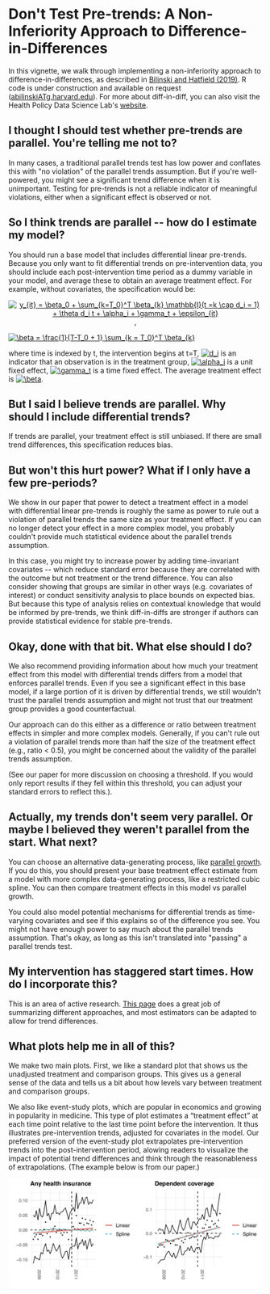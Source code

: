 # Don't Test Pre-trends: A Non-Inferiority Approach to Difference-in-Differences

In this vignette, we walk through implementing a non-inferiority approach to difference-in-differences, as described in [Bilinski and Hatfield (2019)](https://arxiv.org/abs/1805.03273).  R code is under construction and available on request ([abilinskiATg.harvard.edu](abilinski@g.harvard.edu)).  For more about diff-in-diff, you can also visit the Health Policy Data Science Lab's [website](https://diff.healthpolicydatascience.org/).

## I thought I should test whether pre-trends are parallel.  You're telling me not to?
In many cases, a traditional parallel trends test has low power and conflates this with "no violation" of the parallel trends assumption.  But if you're well-powered, you might see a significant trend difference when it is unimportant.  Testing for pre-trends is not a reliable indicator of meaningful violations, either when a significant effect is observed or not.

## So I think trends are parallel -- how do I estimate my model?
You should run a base model that includes differential linear pre-trends.  Because you only want to fit differential trends on pre-intervention data, you should include each post-intervention time period as a dummy variable in your model, and average these to obtain an average treatment effect.  For example, without covariates, the specification would be:

<p style="text-align: center">
<a href="https://www.codecogs.com/eqnedit.php?latex=y_{it}&space;=&space;\beta_0&space;&plus;&space;\sum_{k=T_0}^T&space;\beta_{k}&space;\mathbb{I}(t&space;=k&space;\cap&space;d_i&space;=&space;1)&space;&plus;&space;\theta&space;d_i&space;t&space;&plus;&space;\alpha_i&space;&plus;&space;\gamma_t&space;&plus;&space;\epsilon_{it}" target="_blank"><img src="https://latex.codecogs.com/gif.latex?y_{it}&space;=&space;\beta_0&space;&plus;&space;\sum_{k=T_0}^T&space;\beta_{k}&space;\mathbb{I}(t&space;=k&space;\cap&space;d_i&space;=&space;1)&space;&plus;&space;\theta&space;d_i&space;t&space;&plus;&space;\alpha_i&space;&plus;&space;\gamma_t&space;&plus;&space;\epsilon_{it}" title="y_{it} = \beta_0 + \sum_{k=T_0}^T \beta_{k} \mathbb{I}(t =k \cap d_i = 1) + \theta d_i t + \alpha_i + \gamma_t + \epsilon_{it}" /></a>,

<a href="https://www.codecogs.com/eqnedit.php?latex=\beta&space;=&space;\frac{1}{T-T_0&space;+&space;1}&space;\sum_{k&space;=&space;T_0}^T&space;\beta_{k}" target="_blank"><img src="https://latex.codecogs.com/gif.latex?\beta&space;=&space;\frac{1}{T-T_0&space;+&space;1}&space;\sum_{k&space;=&space;T_0}^T&space;\beta_{k}" title="\beta = \frac{1}{T-T_0 + 1} \sum_{k = T_0}^T \beta_{k}" /></a>
</p>

where time is indexed by t, the intervention begins at t=T, <a href="https://www.codecogs.com/eqnedit.php?latex=d_i" target="_blank"><img src="https://latex.codecogs.com/gif.latex?d_i" title="d_i" /></a> is an indicator that an observation is in the treatment group, <a href="https://www.codecogs.com/eqnedit.php?latex=\alpha_i" target="_blank"><img src="https://latex.codecogs.com/gif.latex?\alpha_i" title="\alpha_i" /></a> is a unit fixed effect, <a href="https://www.codecogs.com/eqnedit.php?latex=\gamma_t" target="_blank"><img src="https://latex.codecogs.com/gif.latex?\gamma_t" title="\gamma_t" /></a> is a time fixed effect.  The average treatment effect is <a href="https://www.codecogs.com/eqnedit.php?latex=\beta" target="_blank"><img src="https://latex.codecogs.com/gif.latex?\beta" title="\beta" /></a>.

## But I said I believe trends are parallel.  Why should I include differential trends?
If trends are parallel, your treatment effect is still unbiased.  If there are small trend differences, this specification reduces bias.

## But won't this hurt power?  What if I only have a few pre-periods?
We show in our paper that power to detect a treatment effect in a model with differential linear pre-trends is roughly the same as power to rule out a violation of parallel trends the same size as your treatment effect.  If you can no longer detect your effect in a more complex model, you probably couldn't provide much statistical evidence about the parallel trends assumption.

In this case, you might try to increase power by adding time-invariant covariates -- which reduce standard error because they are correlated with the outcome but not treatment or the trend difference.  You can also consider showing that groups are similar in other ways (e.g. covariates of interest) or conduct sensitivity analysis to place bounds on expected bias.  But because this type of analysis relies on contextual knowledge that would be informed by pre-trends, we think diff-in-diffs are stronger if authors can provide statistical evidence for stable pre-trends.

## Okay, done with that bit.  What else should I do?
We also recommend providing information about how much your treatment effect from this model with differential trends differs from a model that enforces parallel trends.  Even if you see a significant effect in this base model, if a large portion of it is driven by differential trends, we still wouldn't trust the parallel trends assumption and might not trust that our treatment group provides a good counterfactual.

Our approach can do this either as a difference or ratio between treatment effects in simpler and more complex models.  Generally, if you can't rule out a violation of parallel trends more than half the size of the treatment effect (e.g., ratio < 0.5), you might be concerned about the validity of the parallel trends assumption.

(See our paper for more discussion on choosing a threshold.  If you would only report results if they fell within this threshold, you can adjust your standard errors to reflect this.). 

## Actually, my trends don't seem very parallel.  Or maybe I believed they weren't parallel from the start.  What next?
You can choose an alternative data-generating process, like [parallel growth](https://blogs.worldbank.org/impactevaluations/often-unspoken-assumptions-behind-difference-difference-estimator-practice).  If you do this, you should present your base treatment effect estimate from a model with more complex data-generating process, like a restricted cubic spline.  You can then compare treatment effects in this model vs parallel growth. 

You could also model potential mechanisms for differential trends as time-varying covariates and see if this explains so of the difference you see.  You might not have enough power to say much about the parallel trends assumption.  That's okay, as long as this isn't translated into "passing" a parallel trends test.

## My intervention has staggered start times.  How do I incorporate this?
This is an area of active research.  [This page](https://andrewcbaker.netlify.com/2019/09/25/difference-in-differences-methodology/) does a great job of summarizing different approaches, and most estimators can be adapted to allow for trend differences. 

## What plots help me in all of this?
We make two main plots.  First, we like a standard plot that shows us the unadjusted treatment and comparison groups.  This gives us a general sense of the data and tells us a bit about how levels vary between treatment and comparison groups.

We also like event-study plots, which are popular in economics and growing in popularity in medicine.   This type of plot estimates a “treatment effect” at each time point relative to the last time point before the intervention. It thus illustrates pre-intervention trends, adjusted for covariates in the model. Our preferred version of the event-study plot extrapolates pre-intervention trends into the post-intervention period, alowing readers to visualize the impact of potential trend differences and think through the reasonableness of extrapolations.  (The example below is from our paper.)

![img](https://github.com/abilinski/Non-Inf-DID/blob/master/esp_reformatted.png?style=centerme)
